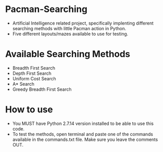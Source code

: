 # Pacman-Searching
- Artificial Intelligence related project, specifically implenting different searching methods with little Pacman action in Python.
- Five different layouts/mazes available to use for testing.

# Available Searching Methods
- Breadth First Search
- Depth First Search
- Uniform Cost Search
- A* Search
- Greedy Breadth First Search

# How to use
- You MUST have Python 2.7.14 version installed to be able to use this code.
- To test the methods, open terminal and paste one of the commands available in the commands.txt file. Make sure you leave the comments OUT.
